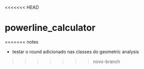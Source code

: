 <<<<<<< HEAD
# powerline_calculator
=======
notes


- testar o round adicionado nas classes do geometric analysis
>>>>>>> novo-branch
